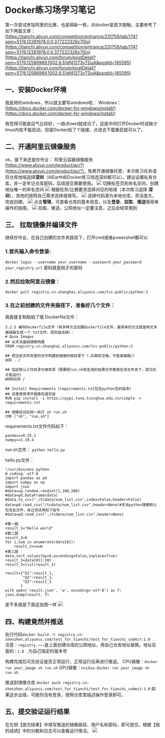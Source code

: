 # Docker练习场学习笔记
第一次尝试参加阿里的比赛，也是萌新一枚，对docker是首次接触，主要参考了如下两篇文章：
[https://tianchi.aliyun.com/competition/entrance/231759/tab/174?spm=5176.12281978.0.0.377222326z7lSg](https://tianchi.aliyun.com/competition/entrance/231759/tab/174?spm=5176.12281978.0.0.377222326z7lSg)
[https://tianchi.aliyun.com/forum/postDetail?spm=5176.12586969.1002.6.51df41273vTDuA&postId=165595](https://tianchi.aliyun.com/forum/postDetail?spm=5176.12586969.1002.6.51df41273vTDuA&postId=165595)

## 一、安装Docker环境
我是用的windows，所以就主要写windows啦：
Windows：[https://docs.docker.com/docker-for-windows/install/](https://docs.docker.com/docker-for-windows/install/)

我觉得可能是运气比较好，一路点next就成功了，这是中间打开Docker时说缺少linux内核不能启动，但是Docker给了个链接，点进去下载重启就可以了。

## 二、开通阿里云镜像服务
ok，接下来还是抄作业：
阿里云容器镜像服务 [https://www.aliyun.com/product/acr?](https://www.aliyun.com/product/acr?）
免费开通镜像托管，本次练习任务请将仓库地域选择**深圳**（AIEarth和Docker练习场选深圳都可以）。建议设置私有仓库，并一定牢记仓库密码，后续提交需要使用。
![](https://tianchi-public.oss-cn-hangzhou.aliyuncs.com/public/files/forum/156974381981245981569743819615.png)
切换标签页到命名空间，创建地址唯一的命名空间
![](https://tianchi-public.oss-cn-hangzhou.aliyuncs.com/public/files/forum/156974384416019021569743844047.png)
根据任务/比赛要求选择对应的地域（本次练习选择 **深圳**），其他的按照自己需求选择或填写。
![](https://tianchi-public.oss-cn-hangzhou.aliyuncs.com/public/files/forum/156974386444455191569743864270.png)
选择代码源为本地仓库，灵活度大，完成创建。
![](https://tianchi-public.oss-cn-hangzhou.aliyuncs.com/public/files/forum/156974389164783061569743891566.png)
点击**管理**，可查看仓库的基本信息，以及**登录**、**拉取**、**推送**等简单操作的指南。
![](E:/Github/pic/pullpush.png)
拉取，推送，公网地址一定要注意，之后会经常用到

## 三、 拉取镜像并编译文件
继续抄作业，在自己创建的文件夹路径下，打开cmd或者powershell都可以
### 1.首先输入命令登录:
`docker login --username your_username --password your_password your_registry_url`
密码就是刚才的密码
### 2.然后拉取阿里云镜像：
`docker pull registry.cn-shanghai.aliyuncs.com/tcc-public/python:3`
### 3.在之前创建的文件夹路径下，准备好几个文件：
我直接复制粘贴了哦
Dockerfile文件：
```
3.2.5 编写Dockerfile文件（有多种方法创建Dockerfile文件，最简单的方法就是用文本编辑器生成一个.txt文件，把后缀去掉）：
# Base Images
## 从天池基础镜像构建
FROM registry.cn-shanghai.aliyuncs.com/tcc-public/python:3

## 把当前文件夹里的文件构建到镜像的根目录下（.后面有空格，不能直接跟/）
ADD . /

## 指定默认工作目录为根目录（需要把run.sh和生成的结果文件都放在该文件夹下，提交后才能运行）
WORKDIR /

## Install Requirements（requirements.txt包含python包的版本）
## 这里使用清华镜像加速安装
RUN pip install -i https://pypi.tuna.tsinghua.edu.cn/simple -r requirements.txt

## 镜像启动后统一执行 sh run.sh
CMD ["sh", "run.sh"]
```

requirements.txt文件代码如下：
```
pandas==0.25.1
numpy==1.19.4
```

run.sh文件：
`python hello.py`

hello.py文件：
```
!/usr/bin/env python
# coding: utf-8
import pandas as pd
import numpy as np
import json
#data=np.random.randint(1,100,200)
#data=pd.DataFrame(data)
#data.to_csv("./tcdata/num_list.csv",index=False,header=False)
data=pd.read_csv("/tcdata/num_list.csv",header=None)#天池python镜像默认包含此文件，自己测试用如下指令
#data=pd.read_csv("./tcdata/num_list.csv",header=None)

#第一题
result_1="Hello world"
#第二题
result_2=0
for i,num in enumerate(data[0]):
    result_2+=num
#第三题
data.sort_values(by=0,ascending=False,inplace=True)
result_3=data[0][:10]
result_3=list(result_3)

result={"Q1":result_1,
        "Q2":result_2,
        "Q3":result_3
       }
with open('result.json', 'w', encoding='utf-8') as f:
json.dump(result, f)
```

差不多就是下面这张图一样
![](E:/Github/pic/file.png)

## 四、构建竟然并推送
执行代码`docker build -t registry.cn-shenzhen.aliyuncs.com/test_for_tianchi/test_for_tianchi_submit:1.0 .`
注意：`registry.~~~`是上面创建仓库的公网地址，用自己仓库地址替换。地址后面的`：1.0 .`为自己指定的版本号

构建完成后可先验证是否正常运行，正常运行后再进行推送。
CPU镜像：`docker run your_image sh run.sh`
GPU镜像：`nvidia-docker run your_image sh run.sh`

推送到镜像仓库 `docker push registry.cn-shenzhen.aliyuncs.com/test_for_tianchi/test_for_tianchi_submit:1.0`
如果这步出错，可能你没有登录，按照仓库里描述操作登录即可。

## 五、提交验证运行结果
在左侧【提交结果】中填写推送的镜像路径、用户名和密码，即可提交。根据【我的成绩】中的分数和日志可以查看运行情况。
![](https://tianchi-public.oss-cn-hangzhou.aliyuncs.com/public/files/forum/157709457395764771577094573908.png)
